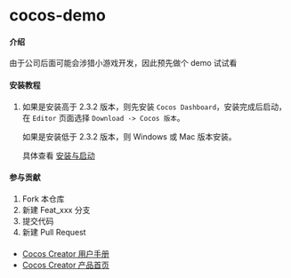 # cocos-demo

#### 介绍
由于公司后面可能会涉猎小游戏开发，因此预先做个 demo 试试看

#### 安装教程
1.  如果是安装高于 2.3.2 版本，则先安装 `Cocos Dashboard`，安装完成后启动，在 `Editor` 页面选择 `Download -> Cocos 版本`。

    如果是安装低于 2.3.2 版本，则 Windows 或 Mac 版本安装。
    
    具体查看 [安装与启动](https://docs.cocos.com/creator/manual/zh/getting-started/install.html "Cocos Creator 安装与启动") 

#### 参与贡献

1.  Fork 本仓库
2.  新建 Feat_xxx 分支
3.  提交代码
4.  新建 Pull Request

#### 
+ [Cocos Creator 用户手册](https://docs.cocos.com/creator/manual/zh/)
+ [Cocos Creator 产品首页](https://www.cocos.com/creator/)